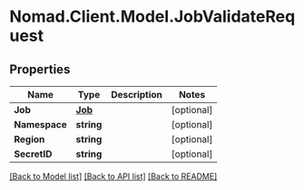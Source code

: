 # Nomad.Client.Model.JobValidateRequest

## Properties

Name | Type | Description | Notes
------------ | ------------- | ------------- | -------------
**Job** | [**Job**](Job.md) |  | [optional] 
**Namespace** | **string** |  | [optional] 
**Region** | **string** |  | [optional] 
**SecretID** | **string** |  | [optional] 

[[Back to Model list]](../README.md#documentation-for-models) [[Back to API list]](../README.md#documentation-for-api-endpoints) [[Back to README]](../README.md)

